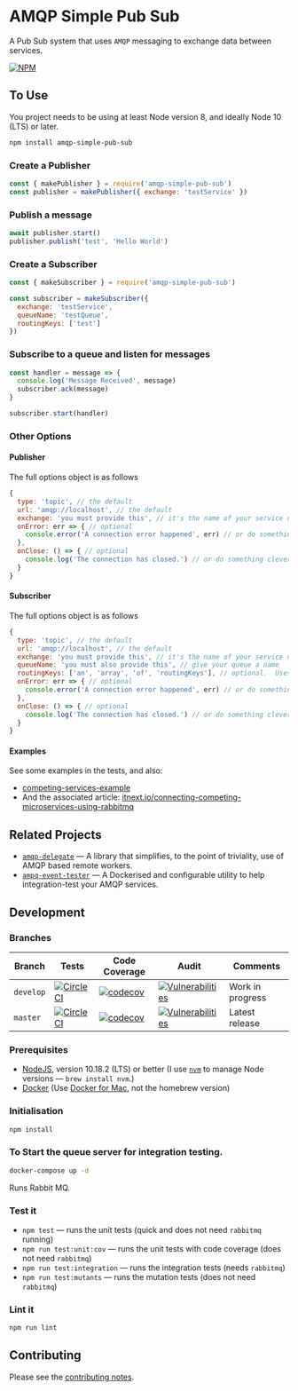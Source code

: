 # AMQP Simple Pub Sub

A Pub Sub system that uses `AMQP` messaging to exchange data between services.

[![NPM](https://nodei.co/npm/amqp-simple-pub-sub.png)](https://nodei.co/npm/amqp-simple-pub-sub/)

## To Use

You project needs to be using at least Node version 8, and ideally Node 10 (LTS) or later.

```sh
npm install amqp-simple-pub-sub
```

### Create a Publisher

```js
const { makePublisher } = require('amqp-simple-pub-sub')
const publisher = makePublisher({ exchange: 'testService' })
```

### Publish a message

```js
await publisher.start()
publisher.publish('test', 'Hello World')
```

### Create a Subscriber

```js
const { makeSubscriber } = require('amqp-simple-pub-sub')

const subscriber = makeSubscriber({
  exchange: 'testService',
  queueName: 'testQueue',
  routingKeys: ['test']
})
```

### Subscribe to a queue and listen for messages

```js
const handler = message => {
  console.log('Message Received', message)
  subscriber.ack(message)
}

subscriber.start(handler)
```

### Other Options

#### Publisher

The full options object is as follows

```js
{
  type: 'topic', // the default
  url: 'amqp://localhost', // the default
  exchange: 'you must provide this', // it's the name of your service usually
  onError: err => { // optional
    console.error('A connection error happened', err) // or do something clever
  },
  onClose: () => { // optional
    console.log('The connection has closed.') // or do something clever
  }
}
```

#### Subscriber

The full options object is as follows

```js
{
  type: 'topic', // the default
  url: 'amqp://localhost', // the default
  exchange: 'you must provide this', // it's the name of your service usually
  queueName: 'you must also provide this', // give your queue a name
  routingKeys: ['an', 'array', 'of', 'routingKeys'], // optional.  Uses [queueName] otherwise.
  onError: err => { // optional
    console.error('A connection error happened', err) // or do something clever
  },
  onClose: () => { // optional
    console.log('The connection has closed.') // or do something clever
  }
}
```

#### Examples

See some examples in the tests, and also:

- [competing-services-example](https://github.com/davesag/competing-services-example)
- And the associated article: [itnext.io/connecting-competing-microservices-using-rabbitmq](https://itnext.io/connecting-competing-microservices-using-rabbitmq-28e5269861b6)

## Related Projects

- [`amqp-delegate`](https://github.com/davesag/amqp-delegate) — A library that simplifies, to the point of triviality, use of AMQP based remote workers.
- [`ampq-event-tester`](https://github.com/davesag/amqp-event-tester) — A Dockerised and configurable utility to help integration-test your AMQP services.

## Development

### Branches

<!-- prettier-ignore -->
| Branch | Tests | Code Coverage | Audit | Comments |
| ------ | ----- | ------------- | ----- | -------- |
| `develop` | [![CircleCI](https://circleci.com/gh/davesag/amqp-simple-pub-sub/tree/develop.svg?style=svg)](https://circleci.com/gh/davesag/amqp-simple-pub-sub/tree/develop) | [![codecov](https://codecov.io/gh/davesag/amqp-simple-pub-sub/branch/develop/graph/badge.svg)](https://codecov.io/gh/davesag/amqp-simple-pub-sub) | [![Vulnerabilities](https://snyk.io/test/github/davesag/amqp-simple-pub-sub/develop/badge.svg)](https://snyk.io/test/github/davesag/amqp-simple-pub-sub/develop) | Work in progress |
| `master` | [![CircleCI](https://circleci.com/gh/davesag/amqp-simple-pub-sub/tree/master.svg?style=svg)](https://circleci.com/gh/davesag/amqp-simple-pub-sub/tree/master) | [![codecov](https://codecov.io/gh/davesag/amqp-simple-pub-sub/branch/master/graph/badge.svg)](https://codecov.io/gh/davesag/amqp-simple-pub-sub) | [![Vulnerabilities](https://snyk.io/test/github/davesag/amqp-simple-pub-sub/master/badge.svg)](https://snyk.io/test/github/davesag/amqp-simple-pub-sub/master) | Latest release |

### Prerequisites

- [NodeJS](htps://nodejs.org), version 10.18.2 (LTS) or better (I use [`nvm`](https://github.com/creationix/nvm) to manage Node versions — `brew install nvm`.)
- [Docker](https://www.docker.com) (Use [Docker for Mac](https://docs.docker.com/docker-for-mac/), not the homebrew version)

### Initialisation

```sh
npm install
```

### To Start the queue server for integration testing.

```sh
docker-compose up -d
```

Runs Rabbit MQ.

### Test it

- `npm test` — runs the unit tests (quick and does not need `rabbitmq` running)
- `npm run test:unit:cov` — runs the unit tests with code coverage (does not need `rabbitmq`)
- `npm run test:integration` — runs the integration tests (needs `rabbitmq`)
- `npm run test:mutants` — runs the mutation tests (does not need `rabbitmq`)

### Lint it

```sh
npm run lint
```

## Contributing

Please see the [contributing notes](CONTRIBUTING.md).
